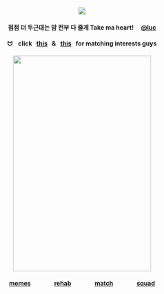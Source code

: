 <div id="text" align="center">
⠀⠀⠀

<div id="header" align="center">

![](https://komarev.com/ghpvc/?username=destroy-boys&style=plastic&color=000000&label=_Ptian_&base=1000)
<div id="text" align="center">

#### 점점 더 두근대는 맘 전부 다 줄게 Take ma heart! ⠀ [@luc](https://github.com/iarchmybacula)  
#### ᗢ⠀ click⠀[this](https://bato.si/u/2604966-shirayukis/info)⠀&⠀[this](https://rentry.co/leiri)⠀for matching interests guys

<div id="header" align="center">

<img src=https://i.postimg.cc/pVGFJZwB/Untitled97-20250831225537.jpg width="320" height="500">

#### [memes](https://github.com/destroy-boys) ⠀⠀⠀⠀⠀[rehab](https://github.com/pt-awards) ⠀⠀⠀⠀⠀[match](https://rentry.co/nwjns) ⠀⠀⠀⠀⠀[squad](https://github.com/polysquad)

⠀⠀⠀⠀⠀⠀

